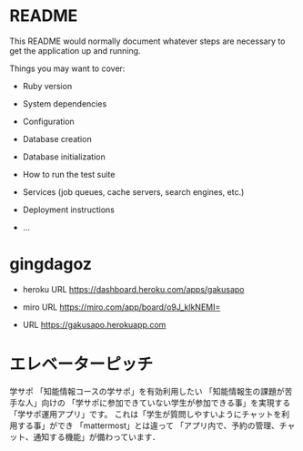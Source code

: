 # README

This README would normally document whatever steps are necessary to get the
application up and running.

Things you may want to cover:

* Ruby version

* System dependencies

* Configuration

* Database creation

* Database initialization

* How to run the test suite

* Services (job queues, cache servers, search engines, etc.)

* Deployment instructions

* ...
# gingdagoz

* heroku URL
<https://dashboard.heroku.com/apps/gakusapo>

* miro URL
<https://miro.com/app/board/o9J_klkNEMI=>

* URL
<https://gakusapo.herokuapp.com>

# エレベーターピッチ
学サポ 
「知能情報コースの学サポ」を有効利用したい 「知能情報生の課題が苦手な人」向けの 「学サポに参加できていない学生が参加できる事」を実現する 「学サポ運用アプリ」です。 これは「学生が質問しやすいようにチャットを利用する事」ができ 「mattermost」とは違って 「アプリ内で、予約の管理、チャット、通知する機能」が備わっています．
